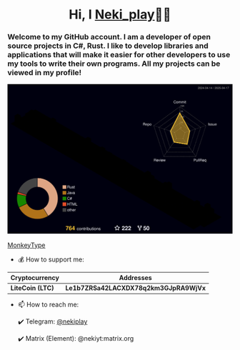 <h1 align="center">Hi, I <a href="https://github.com/Nekiplay">Neki_play</a>👋🏻</h1>
<h3>Welcome to my GitHub account. I am a developer of open source projects in C#, Rust. I like to develop libraries and applications that will make it easier for other developers to use my tools to write their own programs. All my projects can be viewed in my profile!</h3>

![Profile Stats](https://raw.githubusercontent.com/Nekiplay/Nekiplay/refs/heads/main/profile-3d-contrib/profile-night-rainbow.svg)

<a href="https://monkeytype.com/profile/Neki_play">MonkeyType</a>

* 💰 How to support me:

| Cryptocurrency     | Addresses                                                           |
|--------------------|-----------------------------------------------------------------------|
| **LiteCoin (LTC)**  | **Le1b7ZRSa42LACXDX78q2km3GJpRA9WjVx**                        |

* 📫 How to reach me:

  ✔️ Telegram: <a href="https://t.me/nekiplay">@nekiplay</a>

  ✔️ Matrix (Element): <a>@nekiyt:matrix.org</a>  

